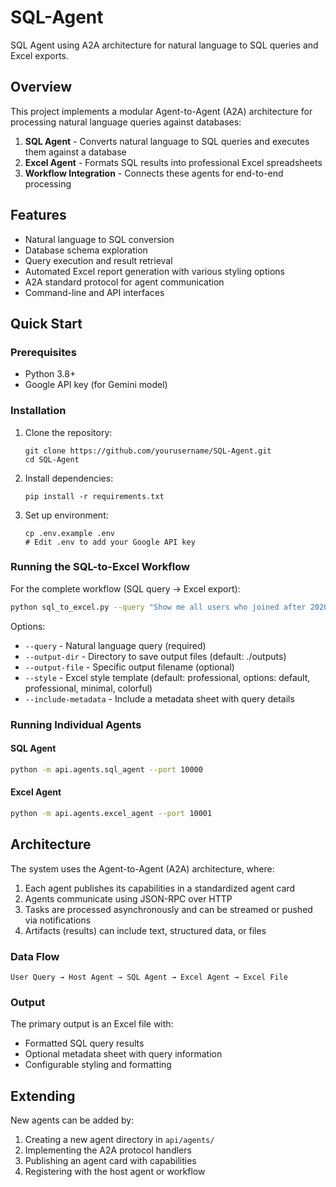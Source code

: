 # SQL-Agent

SQL Agent using A2A architecture for natural language to SQL queries and Excel exports.

## Overview

This project implements a modular Agent-to-Agent (A2A) architecture for processing natural language queries against databases:

1. **SQL Agent** - Converts natural language to SQL queries and executes them against a database
2. **Excel Agent** - Formats SQL results into professional Excel spreadsheets
3. **Workflow Integration** - Connects these agents for end-to-end processing

## Features

- Natural language to SQL conversion
- Database schema exploration
- Query execution and result retrieval
- Automated Excel report generation with various styling options
- A2A standard protocol for agent communication
- Command-line and API interfaces

## Quick Start

### Prerequisites

- Python 3.8+
- Google API key (for Gemini model)

### Installation

1. Clone the repository:
   ```
   git clone https://github.com/yourusername/SQL-Agent.git
   cd SQL-Agent
   ```

2. Install dependencies:
   ```
   pip install -r requirements.txt
   ```

3. Set up environment:
   ```
   cp .env.example .env
   # Edit .env to add your Google API key
   ```

### Running the SQL-to-Excel Workflow

For the complete workflow (SQL query → Excel export):

```bash
python sql_to_excel.py --query "Show me all users who joined after 2020" --style professional
```

Options:
- `--query` - Natural language query (required)
- `--output-dir` - Directory to save output files (default: ./outputs)
- `--output-file` - Specific output filename (optional)
- `--style` - Excel style template (default: professional, options: default, professional, minimal, colorful)
- `--include-metadata` - Include a metadata sheet with query details

### Running Individual Agents

#### SQL Agent

```bash
python -m api.agents.sql_agent --port 10000
```

#### Excel Agent

```bash
python -m api.agents.excel_agent --port 10001
```

## Architecture

The system uses the Agent-to-Agent (A2A) architecture, where:

1. Each agent publishes its capabilities in a standardized agent card
2. Agents communicate using JSON-RPC over HTTP
3. Tasks are processed asynchronously and can be streamed or pushed via notifications
4. Artifacts (results) can include text, structured data, or files

### Data Flow

```
User Query → Host Agent → SQL Agent → Excel Agent → Excel File
```

### Output

The primary output is an Excel file with:
- Formatted SQL query results
- Optional metadata sheet with query information
- Configurable styling and formatting

## Extending

New agents can be added by:
1. Creating a new agent directory in `api/agents/`
2. Implementing the A2A protocol handlers
3. Publishing an agent card with capabilities
4. Registering with the host agent or workflow
